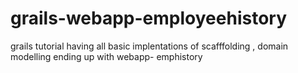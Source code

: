 # grails-webapp-employeehistory
grails tutorial having all basic implentations of scafffolding , domain modelling ending up with webapp- emphistory


